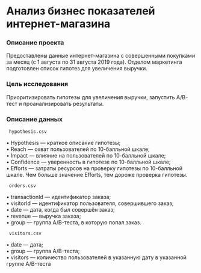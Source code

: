 # Анализ бизнес показателей интернет-магазина

### Описание проекта

Предоставлены данные интернет-магазина с совершенными покупками за месяц (с 1 августа по 31 августа 2019 года). Отделом маркетинга подготовлен список гипотез для увеличения выручки.

### Цель исследования 
Приоритизировать гипотезы для увеличения выручки, запустить A/B-тест и проанализировать результаты.

### Описание данных

     hypothesis.csv

• Hypothesis — краткое описание гипотезы;<br>
• Reach — охват пользователей по 10-балльной шкале;<br>
• Impact — влияние на пользователей по 10-балльной шкале;<br>
• Confidence — уверенность в гипотезе по 10-балльной шкале;<br>
• Efforts — затраты ресурсов на проверку гипотезы по 10-балльной шкале. Чем больше значение Efforts, тем дороже проверка гипотезы.<br>

     orders.csv

• transactionId — идентификатор заказа;<br>
• visitorId — идентификатор пользователя, совершившего заказ;<br>
• date — дата, когда был совершён заказ;<br>
• revenue — выручка заказа;<br>
• group — группа A/B-теста, в которую попал заказ.<br>
     
     visitors.csv

• date — дата;<br>
• group — группа A/B-теста;<br>
• visitors — количество пользователей в указанную дату в указанной группе A/B-теста<br>
